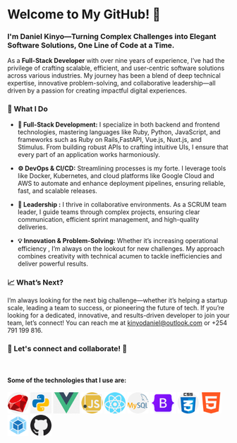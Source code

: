 # Welcome to My GitHub! 👋

### I'm Daniel Kinyo—Turning Complex Challenges into Elegant Software Solutions, One Line of Code at a Time.

As a **Full-Stack Developer** with over nine years of experience, I’ve had the privilege of crafting scalable, efficient, and user-centric software solutions across various industries. My journey has been a blend of deep technical expertise, innovative problem-solving, and collaborative leadership—all driven by a passion for creating impactful digital experiences.

### 🚀 What I Do

- **🔧 Full-Stack Development:** I specialize in both backend and frontend technologies, mastering languages like Ruby, Python, JavaScript, and frameworks such as Ruby on Rails,FastAPI, Vue.js, Nuxt.js, and Stimulus. From building robust APIs to crafting intuitive UIs, I ensure that every part of an application works harmoniously.

- **⚙️ DevOps & CI/CD:** Streamlining processes is my forte. I leverage tools like Docker, Kubernetes, and cloud platforms like Google Cloud and AWS to automate and enhance deployment pipelines, ensuring reliable, fast, and scalable releases.

- **👥 Leadership :** I thrive in collaborative environments. As a SCRUM team leader, I guide teams through complex projects, ensuring clear communication, efficient sprint management, and high-quality deliveries.

- **💡 Innovation & Problem-Solving:** Whether it’s increasing operational efficiency , I’m always on the lookout for new challenges. My approach combines creativity with technical acumen to tackle inefficiencies and deliver powerful results.

### 📈 What’s Next?

I’m always looking for the next big challenge—whether it’s helping a startup scale, leading a team to success, or pioneering the future of tech. If you’re looking for a dedicated, innovative, and results-driven developer to join your team, let’s connect! You can reach me at kinyodaniel@outlook.com or +254 791 199 816.

### 🔗 Let's connect and collaborate! 🚀
<!--
- [LinkedIn](https://www.linkedin.com/in/yourprofile)
- [Portfolio](https://yourportfolio.com)
- [Twitter](https://twitter.com/yourhandle)


<p>
With over nine years of experience as a full-stack developer, I bring a wealth of expertise in both backend and frontend technologies. My journey has been marked by delivering scalable and user-friendly applications, always with a focus on quality and innovation.

What I Bring to the Table:

Technical Mastery: Proficient in Ruby, Ruby on Rails, Python, JavaScript, and modern frameworks like Vue.js, Nuxt.js, and Stimulus, ReactJS. I've built robust systems from the ground up.

DevOps & CI/CD: Experienced with Heroku, Docker, Kubernetes, and cloud platforms like Google Cloud and AWS. My work has streamlined deployment processes, improving system reliability and reducing deployment times.

Leadership & Collaboration: As a SCRUM manager, I've consistently enhanced project management efficiency and delivery. 

Innovation & Problem Solving: Identifying inefficiencies and crafting innovative solutions is a key strength I bring to every project.

Let's connect and collaborate! 🚀
</p>
-->
 
<br>

<h4>Some of the technologies that I use are: </h4>
<p float="left">
  <img src="ruby.png" height="48px">
  <img src="Python.png" height="48px">
  <img src="vuejs.png" height="48px"> 
  <img src="javascript.png" height="48px">
  <img src="react.png" height="48px">
  <img src="mysql.png" height="48px">
  <img src="bootstrap5.png" height="48px">          
  <img src="css.png" height="48px">   
  <img src="html-5.png" height="48px">
  <img src="webpack.svg" height="48px">    
  <img src="github.png" height="48px">
</p>

